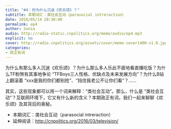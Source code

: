 ```yaml
---
title: "#4：你为什么沉迷《欢乐颂》？"
subtitle: 本期词汇：类社会互动（parasocial intreraction）
date: 2016/05/14 20:30:00
permalink: ep4
author: Sonia
audio: http://radio-static.cnpolitics.org/meme/audio/ep4.mp3
explicit: no
cover: http://radio.cnpolitics.org/assets/cover/meme-cover1400-v1.0.jpg
categories:
- 政正有词
---
```


为什么有那么多人沉迷《欢乐颂》？为什么那么多人乐此不疲地看直播吃饭？为什么TF粉煞有其事地争论 “TFBoys三人性格、优缺点及未来发展方向”？为什么B站上翻滚着 “xxx是我的你们都别抢”、“挡住我老公不让你们看”？……

其实，这些现象都可以用一个词来解释：“类社会互动”。那么，什么是 “类社会互动”？互联网环境下，它又有什么新的含义？本期政正有词，我们一起来聊聊《欢乐颂》及其背后的奥秘。

- 本期词汇：类社会互动（parasocial intreraction）
- 延伸阅读：<http://cnpolitics.org/2016/03/television/>
